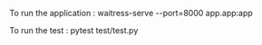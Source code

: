 To run the application : waitress-serve --port=8000 app.app:app

To run the test : pytest test/test.py
